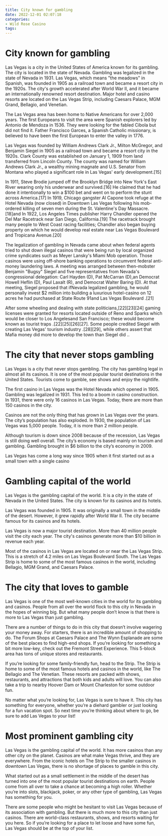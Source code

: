 ```yaml
---
title: City known for gambling
date: 2022-12-01 02:07:18
categories:
- Wild Rose Casino
tags:
---
```



#  City known for gambling

Las Vegas is a city in the United States of America known for its gambling. The city is located in the state of Nevada. Gambling was legalized in the state of Nevada in 1931. Las Vegas, which means "the meadows" in Spanish, was founded in 1905 as a railroad town and became a resort city in the 1920s. The city's growth accelerated after World War II, and it became an internationally renowned resort destination. Major hotel and casino resorts are located on the Las Vegas Strip, including Caesars Palace, MGM Grand, Bellagio, and Venetian.

The Las Vegas area has been home to Native Americans for over 2,000 years. The first Europeans to visit the area were Spanish explorers led by Antonio de Mendoza in 1536. They were looking for the fabled Cíbola but did not find it. Father Francisco Garces, a Spanish Catholic missionary, is believed to have been the first European to enter the valley in 1776.

Las Vegas was founded by William Andrews Clark Jr., Milton McGregor, and Benjamin Siegel in 1905 as a railroad town and became a resort city in the 1920s. Clark County was established on January 1, 1909 from land transferred from Lincoln County. The county was named for William Andrews Clark Jr., a wealthy mining magnate and U.S. Senator from Montana who played a significant role in Las Vegas' early development.[15]

In 1911, Steve Brodie jumped off the Brooklyn Bridge into New York's East River wearing only his underwear and survived.[16] He claimed that he had done it intentionally to win a $100 bet and went on to perform the stunt across America.[17] In 1919, Chicago gangster Al Capone took refuge at the Hotel Nevada (now closed) in Downtown Las Vegas following his mob-ordered killing of seven men during the St. Valentine's Day Massacre.[18]and In 1922, Los Angeles Times publisher Harry Chandler opened the Del Mar Racetrack near San Diego, California.[19] The racetrack brought many people to West Coast racing facilities; Chandler also began buying property on which he would develop real estate near Las Vegas Boulevard and Tropicana Avenue.[20]

The legalization of gambling in Nevada came about when federal agents tried to shut down illegal casinos that were being run by local organized crime syndicates such as Meyer Lansky's Miami Mob operation. Those casinos were using off-shore banking operations to circumvent federal anti-money laundering laws. A meeting was arranged between then-mobster Benjamin "Bugsy" Siegel and five representatives from Nevada's congressional delegation: Carl Hayden (D), Pat McCarran (D),an Democrat Howell Heflin (D), Paul Laxalt (R), and Democrat Walter Baring (D). At that meeting, Siegel proposed that ifNevada legalized gambling, he would personally invest $2 million into building a luxurious hotel-casino on 12 acres he had purchased at State Route 91and Las Vegas Boulevard .[21]

After some wheeling and dealing with state politicians,[22][23][24] gaming licenses were granted for resorts located outside of Reno and Sparks which would be closer to Los Angelesand San Francisco; these would become known as tourist traps .[22][25][26][27]. Some people credited Siegel with creating Las Vegas' tourism industry .[28][29], while others assert that Mafia money did more to develop the town than Siegel did ..

#  The city that never stops gambling

Las Vegas is a city that never stops gambling. The city has gambling legal in almost all its casinos. It is one of the most popular tourist destinations in the United States. Tourists come to gamble, see shows and enjoy the nightlife.

The first casino in Las Vegas was the Hotel Nevada which opened in 1905. Gambling was legalized in 1931. This led to a boom in casino construction. In 1931, there were only 16 casinos in Las Vegas. Today, there are more than 150 casinos in the city.

Casinos are not the only thing that has grown in Las Vegas over the years. The city’s population has also exploded. In 1930, the population of Las Vegas was 5,000 people. Today, it is more than 2 million people.

Although tourism is down since 2008 because of the recession, Las Vegas is still doing well overall. The city’s economy is based mainly on tourism and gambling. Gambling brought in $6 billion to the city’s economy in 2009.

Las Vegas has come a long way since 1905 when it first started out as a small town with a single casino

#  Gambling capital of the world

Las Vegas is the gambling capital of the world. It is a city in the state of Nevada in the United States. The city is known for its casinos and its hotels.

Las Vegas was founded in 1905. It was originally a small town in the middle of the desert. However, it grew rapidly after World War II. The city became famous for its casinos and its hotels.

Las Vegas is now a major tourist destination. More than 40 million people visit the city each year. The city's casinos generate more than $10 billion in revenue each year.

Most of the casinos in Las Vegas are located on or near the Las Vegas Strip. This is a stretch of 4.2 miles on Las Vegas Boulevard South. The Las Vegas Strip is home to some of the most famous casinos in the world, including Bellagio, MGM Grand, and Caesars Palace.

#  The city that loves to gamble

Las Vegas is one of the most well-known cities in the world for its gambling and casinos. People from all over the world flock to this city in Nevada in the hopes of winning big. But what many people don’t know is that there is more to Las Vegas than just gambling.

There are a number of things to do in this city that doesn’t involve wagering your money away. For starters, there is an incredible amount of shopping to do. The Forum Shops at Caesars Palace and The Wynn Esplanade are some of the best places to find high-end shops. If you’re looking for something a bit more low-key, check out the Fremont Street Experience. This 5-block area has tons of unique stores and restaurants.

If you’re looking for some family-friendly fun, head to the Strip. The Strip is home to some of the most famous hotels and casinos in the world, like The Bellagio and The Venetian. These resorts are packed with shows, restaurants, and attractions that both kids and adults will love. You can also take a trip to nearby Hoover Dam or Mount Charleston for some outdoor fun.

No matter what you’re looking for, Las Vegas is sure to have it. This city has something for everyone, whether you’re a diehard gambler or just looking for a fun vacation spot. So next time you’re thinking about where to go, be sure to add Las Vegas to your list!

#  Most prominent gambling city

Las Vegas is the gambling capital of the world. It has more casinos than any other city on the planet. Casinos are what make Vegas thrive, and they are everywhere. From the iconic hotels on The Strip to the smaller casinos in downtown Las Vegas, there is no shortage of places to gamble in this city.

What started out as a small settlement in the middle of the desert has turned into one of the most popular tourist destinations on earth. People come from all over to take a chance at becoming a high roller. Whether you’re into slots, blackjack, poker, or any other type of gambling, Las Vegas has something for you.

There are some people who might be hesitant to visit Las Vegas because of its association with gambling. But there is much more to this city than just casinos. There are world-class restaurants, shows, and resorts waiting for you here. So if you’re looking for a place to let loose and have some fun, Las Vegas should be at the top of your list.